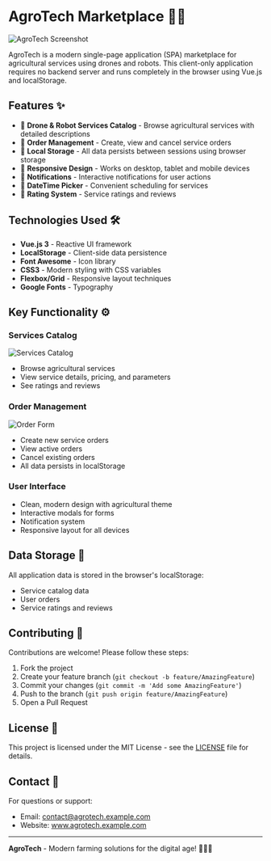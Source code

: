 # AgroTech Marketplace 🌾🤖

![AgroTech Screenshot](https://via.placeholder.com/800x400.png?text=AgroTech+Marketplace+Screenshot) <!-- Add real screenshot later -->

AgroTech is a modern single-page application (SPA) marketplace for agricultural services using drones and robots. This client-only application requires no backend server and runs completely in the browser using Vue.js and localStorage.

## Features ✨

- 🚁 **Drone & Robot Services Catalog** - Browse agricultural services with detailed descriptions
- 📝 **Order Management** - Create, view and cancel service orders
- 💾 **Local Storage** - All data persists between sessions using browser storage
- 📱 **Responsive Design** - Works on desktop, tablet and mobile devices
- 🔔 **Notifications** - Interactive notifications for user actions
- 📅 **DateTime Picker** - Convenient scheduling for services
- 🌟 **Rating System** - Service ratings and reviews

## Technologies Used 🛠️

- **Vue.js 3** - Reactive UI framework
- **LocalStorage** - Client-side data persistence
- **Font Awesome** - Icon library
- **CSS3** - Modern styling with CSS variables
- **Flexbox/Grid** - Responsive layout techniques
- **Google Fonts** - Typography


## Key Functionality ⚙️

### Services Catalog
![Services Catalog](https://via.placeholder.com/400x200.png?text=Services+Catalog) <!-- Add real screenshot later -->
- Browse agricultural services
- View service details, pricing, and parameters
- See ratings and reviews

### Order Management
![Order Form](https://via.placeholder.com/400x200.png?text=Order+Form) <!-- Add real screenshot later -->
- Create new service orders
- View active orders
- Cancel existing orders
- All data persists in localStorage

### User Interface
- Clean, modern design with agricultural theme
- Interactive modals for forms
- Notification system
- Responsive layout for all devices

## Data Storage 💾

All application data is stored in the browser's localStorage:

- Service catalog data
- User orders
- Service ratings and reviews

## Contributing 🤝

Contributions are welcome! Please follow these steps:

1. Fork the project
2. Create your feature branch (`git checkout -b feature/AmazingFeature`)
3. Commit your changes (`git commit -m 'Add some AmazingFeature'`)
4. Push to the branch (`git push origin feature/AmazingFeature`)
5. Open a Pull Request

## License 📄

This project is licensed under the MIT License - see the [LICENSE](LICENSE) file for details.

## Contact 📧

For questions or support: 
- Email: contact@agrotech.example.com 
- Website: www.agrotech.example.com

---

**AgroTech** - Modern farming solutions for the digital age! 🌱🚜🤖